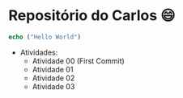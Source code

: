 # Repositório do Carlos 😄

```php
echo ("Hello World")
```
- Atividades:
    - Atividade 00 (First Commit)
    - Atividade 01 
    - Atividade 02
    - Atividade 03

